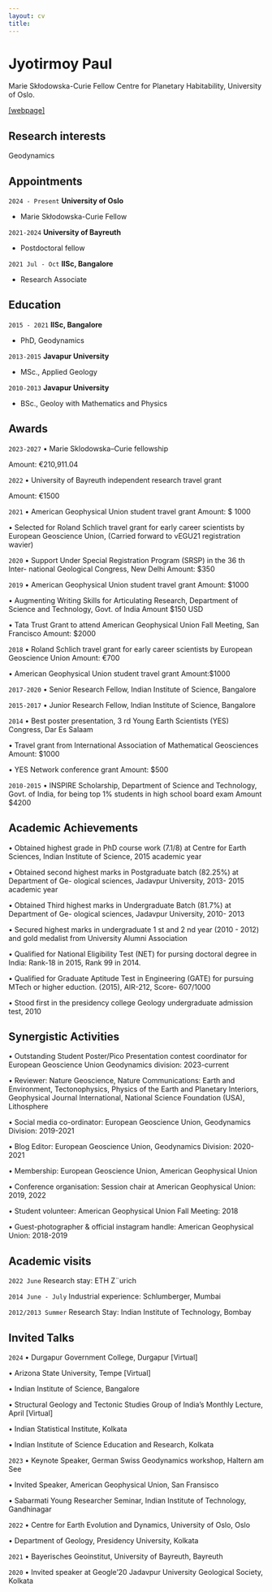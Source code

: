 ```yaml
---
layout: cv
title: 
---
```

# Jyotirmoy Paul
Marie Skłodowska-Curie Fellow
Centre for Planetary Habitability, University of Oslo.

<div id="webaddress">
<a href="jyotirmoyp.github.io">[webpage]</a>

</div>



## Research interests

Geodynamics


## Appointments

`2024 - Present`
__University of Oslo__
- Marie Skłodowska-Curie Fellow
  
`2021-2024`
__University of Bayreuth__
- Postdoctoral fellow
  
`2021 Jul - Oct`
__IISc, Bangalore__
- Research Associate

## Education

`2015 - 2021`
__IISc, Bangalore__
- PhD, Geodynamics
  
`2013-2015`
__Javapur University__
- MSc., Applied Geology
  
`2010-2013`
__Javapur University__
- BSc., Geoloy with Mathematics and Physics

## Awards

`2023-2027`
• Marie Sklodowska–Curie fellowship

Amount: €210,911.04

`2022`
• University of Bayreuth independent research travel grant

Amount: €1500

`2021`
• American Geophysical Union student travel grant
Amount: $ 1000

• Selected for Roland Schlich travel grant for early career scientists by
European Geoscience Union, (Carried forward to vEGU21 registration
wavier)

`2020`
• Support Under Special Registration Program (SRSP) in the 36 th Inter-
national Geological Congress, New Delhi
Amount: $350

`2019`
• American Geophysical Union student travel grant
Amount: $1000

• Augmenting Writing Skills for Articulating Research, Department of Science and Technology, Govt. of India
Amount $150 USD

• Tata Trust Grant to attend American Geophysical Union Fall Meeting,
San Francisco
Amount: $2000

`2018`
• Roland Schlich travel grant for early career scientists by European Geoscience Union
Amount: €700

• American Geophysical Union student travel grant
Amount:$1000

`2017-2020`
• Senior Research Fellow, Indian Institute of Science, Bangalore

`2015-2017`
• Junior Research Fellow, Indian Institute of Science, Bangalore

`2014`
• Best poster presentation, 3 rd Young Earth Scientists (YES) Congress,
Dar Es Salaam

• Travel grant from International Association of Mathematical Geosciences
Amount: $1000

• YES Network conference grant
Amount: $500

`2010-2015`
• INSPIRE Scholarship, Department of Science and Technology, Govt. of
India, for being top 1% students in high school board exam
Amount $4200

## Academic Achievements 

• Obtained highest grade in PhD course work (7.1/8) at Centre for Earth Sciences, Indian
Institute of Science, 2015 academic year

• Obtained second highest marks in Postgraduate batch (82.25%) at Department of Ge-
ological sciences, Jadavpur University, 2013- 2015 academic year

• Obtained Third highest marks in Undergraduate Batch (81.7%) at Department of Ge-
ological sciences, Jadavpur University, 2010- 2013

• Secured highest marks in undergraduate 1 st and 2 nd year (2010 - 2012) and gold
medalist from University Alumni Association

• Qualified for National Eligibility Test (NET) for pursing doctoral degree in India: Rank-18
in 2015, Rank 99 in 2014.

• Qualified for Graduate Aptitude Test in Engineering (GATE) for pursuing MTech or
higher eduction. (2015), AIR-212, Score- 607/1000

• Stood first in the presidency college Geology undergraduate admission test, 2010

## Synergistic Activities

• Outstanding Student Poster/Pico Presentation contest coordinator for European Geoscience Union Geodynamics division: 2023-current

• Reviewer: Nature Geoscience, Nature Communications: Earth and Environment, Tectonophysics, Physics of the Earth and Planetary Interiors, Geophysical Journal International, National Science Foundation (USA), Lithosphere

• Social media co-ordinator: European Geoscience Union, Geodynamics Division: 2019-2021

• Blog Editor: European Geoscience Union, Geodynamics Division: 2020-2021

• Membership: European Geoscience Union, American Geophysical Union

• Conference organisation: Session chair at American Geophysical Union: 2019, 2022

• Student volunteer: American Geophysical Union Fall Meeting: 2018

• Guest-photographer & official instagram handle: American Geophysical Union: 2018-2019

## Academic visits

`2022 June`
Research stay: ETH Z¨urich

`2014 June - July`
Industrial experience: Schlumberger, Mumbai

`2012/2013 Summer`
Research Stay: Indian Institute of Technology, Bombay

## Invited Talks
`2024`
• Durgapur Government College, Durgapur [Virtual]

• Arizona State University, Tempe [Virtual]

• Indian Institute of Science, Bangalore

• Structural Geology and Tectonic Studies Group of India’s Monthly Lecture, April [Virtual]

• Indian Statistical Institute, Kolkata

• Indian Institute of Science Education and Research, Kolkata

`2023`
• Keynote Speaker, German Swiss Geodynamics workshop, Haltern am See

• Invited Speaker, American Geophysical Union, San Fransisco

• Sabarmati Young Researcher Seminar, Indian Institute of Technology, Gandhinagar

`2022`
• Centre for Earth Evolution and Dynamics, University of Oslo, Oslo

• Department of Geology, Presidency University, Kolkata

`2021`
• Bayerisches Geoinstitut, University of Bayreuth, Bayreuth

`2020`
• Invited speaker at Geogle’20 Jadavpur University Geological Society, Kolkata



<!-- ### Footer

Last updated: Jan 2025 -->


